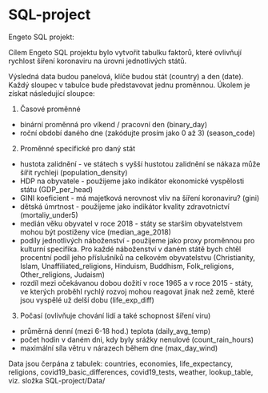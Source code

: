 # SQL-project

Engeto SQL projekt:

Cílem Engeto SQL projektu bylo vytvořit tabulku faktorů, které ovlivňují rychlost šíření koronaviru na úrovni jednotlivých států.

Výsledná data budou panelová, klíče budou stát (country) a den (date). Každý sloupec v tabulce bude představovat jednu proměnnou. Úkolem je získat následující sloupce:

1. Časové proměnné
- binární proměnná pro víkend / pracovní den (binary_day)
- roční období daného dne (zakódujte prosím jako 0 až 3) (season_code)
2. Proměnné specifické pro daný stát
- hustota zalidnění - ve státech s vyšší hustotou zalidnění se nákaza může šířit rychleji (population_density)
- HDP na obyvatele - použijeme jako indikátor ekonomické vyspělosti státu (GDP_per_head)
- GINI koeficient - má majetková nerovnost vliv na šíření koronaviru? (gini)
- dětská úmrtnost - použijeme jako indikátor kvality zdravotnictví (mortaliy_under5)
- medián věku obyvatel v roce 2018 - státy se starším obyvatelstvem mohou být postiženy více (median_age_2018)
- podíly jednotlivých náboženství - použijeme jako proxy proměnnou pro kulturní specifika. Pro každé náboženství v daném státě bych chtěl procentní podíl jeho příslušníků na celkovém obyvatelstvu (Christianity, Islam, Unaffiliated_religions, Hinduism, Buddhism, Folk_religions, Other_religions, Judaism)
- rozdíl mezi očekávanou dobou dožití v roce 1965 a v roce 2015 - státy, ve kterých proběhl rychlý rozvoj mohou reagovat jinak než země, které jsou vyspělé už delší dobu (life_exp_diff)
3. Počasí (ovlivňuje chování lidí a také schopnost šíření viru)
- průměrná denní (mezi 6-18 hod.) teplota (daily_avg_temp)
- počet hodin v daném dni, kdy byly srážky nenulové (count_rain_hours)
- maximální síla větru v nárazech během dne (max_day_wind)

Data jsou čerpána z tabulek: countries, economies, life_expectancy, religions, covid19_basic_differences, covid19_tests, weather, lookup_table, viz. složka SQL-project/Data/
